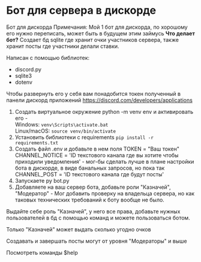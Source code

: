 # Бот для сервера в дискорде
Бот для дискорда
Примечания: Мой 1 бот для дискорда, по хорошому его нужно переписать, может быть в будущем этим займусь
**Что делает бот?**
Создает бд sqlite где хранит очки участников сервера, также хранит посты где участники делали ставки.

Написан с помощью библиотек:
* discord.py
* sqlite3
* dotenv

Чтобы развернуть его у себя вам понадобится токен полученный в панели дискорд приложений https://discord.com/developers/applications

1.  Создать виртуальное окружение python -m venv env и активировать его -  
    Windows:  `venv\Scripts\activate.bat`  
    Linux/macOS:  `source venv/bin/activate`
2.  Установить библиотеки с requirements `pip install -r requirements.txt`
3. Создать файл .env и добавьте в нем поля TOKEN = "Ваш токен" CHANNEL_NOTICE = 'ID текстового канала где вы хотите чтобы приходили уведомления' - мог-бы сделать лучше в плане настройки бота в дискорде, в виде банальных запросов, но пока так
CHANNEL_POST = 'ID текстового канала где будут посты'
4. Запускаете py bot.py
5. Добавляете на ваш сервер бота, добавьте роли "Казначей", "Модератор" - Мог добавить проверку на владельца сервера, но как таковых технических требований к боту вообще не было.

Выдайте себе роль "Казначей", у него все права, добавьте нужных пользователей в бд с помощью команд и можете пользоваться ботом.

Только "Казначей" может выдать сколько угодно очков

Создавать и завершать посты могут от уровня "Модераторы" и выше

Посмотреть команды $help

